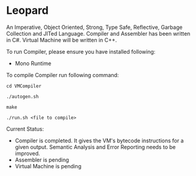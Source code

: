 Leopard
=======

An Imperative, Object Oriented, Strong, Type Safe, Reflective, Garbage Collection and JITed Language.
Compiler and Assembler has been written in C#.
Virtual Machine will be written in C++.

To run Compiler, please ensure you have installed following:
* Mono Runtime

To compile Compiler run following command:

    cd VMCompiler

    ./autogen.sh

    make

    ./run.sh <file to compile>


Current Status:
* Compiler is completed. It gives the VM's bytecode instructions for a given output. Semantic Analysis and Error Reporting needs to be improved.
* Assembler is pending
* Virtual Machine is pending

